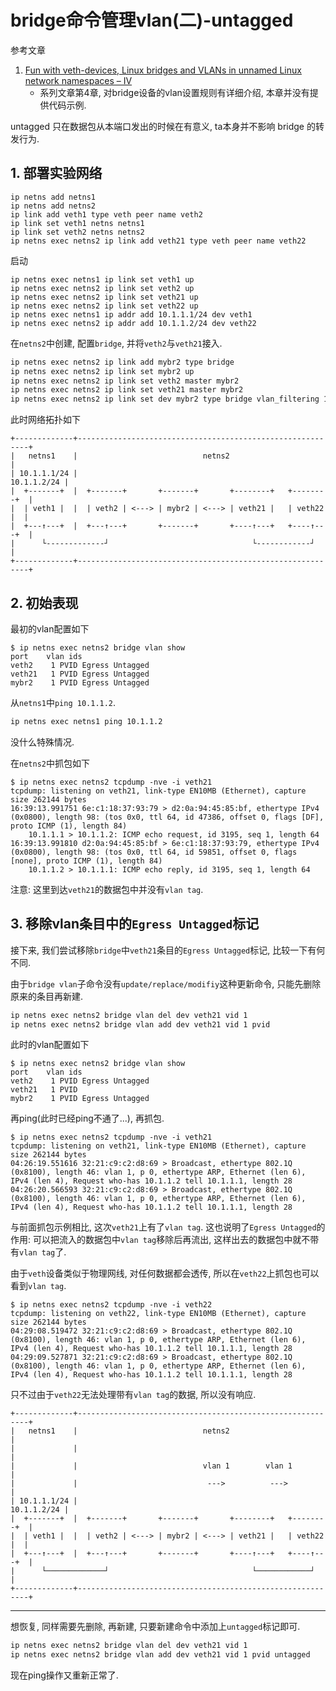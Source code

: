 # bridge命令管理vlan(二)-untagged

参考文章

1. [Fun with veth-devices, Linux bridges and VLANs in unnamed Linux network namespaces – IV](https://linux-blog.anracom.com/2017/11/20/fun-with-veth-devices-linux-bridges-and-vlans-in-unnamed-linux-network-namespaces-iv/)
    - 系列文章第4章, 对bridge设备的vlan设置规则有详细介绍, 本章并没有提供代码示例.

untagged 只在数据包从本端口发出的时候在有意义, ta本身并不影响 bridge 的转发行为.

## 1. 部署实验网络

```
ip netns add netns1
ip netns add netns2
ip link add veth1 type veth peer name veth2
ip link set veth1 netns netns1
ip link set veth2 netns netns2
ip netns exec netns2 ip link add veth21 type veth peer name veth22
```

启动

```
ip netns exec netns1 ip link set veth1 up
ip netns exec netns2 ip link set veth2 up
ip netns exec netns2 ip link set veth21 up
ip netns exec netns2 ip link set veth22 up
ip netns exec netns1 ip addr add 10.1.1.1/24 dev veth1
ip netns exec netns2 ip addr add 10.1.1.2/24 dev veth22
```

在`netns2`中创建, 配置`bridge`, 并将`veth2`与`veth21`接入.

```bash
ip netns exec netns2 ip link add mybr2 type bridge
ip netns exec netns2 ip link set mybr2 up
ip netns exec netns2 ip link set veth2 master mybr2
ip netns exec netns2 ip link set veth21 master mybr2
ip netns exec netns2 ip link set dev mybr2 type bridge vlan_filtering 1
```

此时网络拓扑如下

```
+-------------+-----------------------------------------------------------+
|   netns1    |                            netns2                         |
| 10.1.1.1/24 |                                               10.1.1.2/24 |
|  +-------+  |  +-------+       +-------+       +--------+   +--------+  |
|  | veth1 |  |  | veth2 | <---> | mybr2 | <---> | veth21 |   | veth22 |  |
|  +---↑---+  |  +---↑---+       +-------+       +----↑---+   +----↑---+  |
|      └-------------┘                                └------------┘      |
+-------------+-----------------------------------------------------------+
```

## 2. 初始表现

最初的vlan配置如下

```log
$ ip netns exec netns2 bridge vlan show
port	vlan ids
veth2	 1 PVID Egress Untagged
veth21	 1 PVID Egress Untagged
mybr2	 1 PVID Egress Untagged
```

从`netns1`中`ping 10.1.1.2`.

```bash
ip netns exec netns1 ping 10.1.1.2
```

没什么特殊情况.

在`netns2`中抓包如下

```log
$ ip netns exec netns2 tcpdump -nve -i veth21
tcpdump: listening on veth21, link-type EN10MB (Ethernet), capture size 262144 bytes
16:39:13.991751 6e:c1:18:37:93:79 > d2:0a:94:45:85:bf, ethertype IPv4 (0x0800), length 98: (tos 0x0, ttl 64, id 47386, offset 0, flags [DF], proto ICMP (1), length 84)
    10.1.1.1 > 10.1.1.2: ICMP echo request, id 3195, seq 1, length 64
16:39:13.991810 d2:0a:94:45:85:bf > 6e:c1:18:37:93:79, ethertype IPv4 (0x0800), length 98: (tos 0x0, ttl 64, id 59851, offset 0, flags [none], proto ICMP (1), length 84)
    10.1.1.2 > 10.1.1.1: ICMP echo reply, id 3195, seq 1, length 64
```

注意: 这里到达`veth21`的数据包中并没有`vlan tag`.

## 3. 移除vlan条目中的`Egress Untagged`标记

接下来, 我们尝试移除`bridge`中`veth21`条目的`Egress Untagged`标记, 比较一下有何不同.

由于`bridge vlan`子命令没有`update/replace/modifiy`这种更新命令, 只能先删除原来的条目再新建.

```bash
ip netns exec netns2 bridge vlan del dev veth21 vid 1
ip netns exec netns2 bridge vlan add dev veth21 vid 1 pvid
```

此时的vlan配置如下

```log
$ ip netns exec netns2 bridge vlan show
port	vlan ids
veth2	 1 PVID Egress Untagged
veth21	 1 PVID
mybr2	 1 PVID Egress Untagged
```

再ping(此时已经ping不通了...), 再抓包.

```log
$ ip netns exec netns2 tcpdump -nve -i veth21
tcpdump: listening on veth21, link-type EN10MB (Ethernet), capture size 262144 bytes
04:26:19.551616 32:21:c9:c2:d8:69 > Broadcast, ethertype 802.1Q (0x8100), length 46: vlan 1, p 0, ethertype ARP, Ethernet (len 6), IPv4 (len 4), Request who-has 10.1.1.2 tell 10.1.1.1, length 28
04:26:20.566593 32:21:c9:c2:d8:69 > Broadcast, ethertype 802.1Q (0x8100), length 46: vlan 1, p 0, ethertype ARP, Ethernet (len 6), IPv4 (len 4), Request who-has 10.1.1.2 tell 10.1.1.1, length 28
```

与前面抓包示例相比, 这次`veth21`上有了`vlan tag`. 这也说明了`Egress Untagged`的作用: 可以把流入的数据包中`vlan tag`移除后再流出, 这样出去的数据包中就不带有`vlan tag`了.

由于`veth`设备类似于物理网线, 对任何数据都会透传, 所以在`veth22`上抓包也可以看到`vlan tag`.

```log
$ ip netns exec netns2 tcpdump -nve -i veth22
tcpdump: listening on veth22, link-type EN10MB (Ethernet), capture size 262144 bytes
04:29:08.519472 32:21:c9:c2:d8:69 > Broadcast, ethertype 802.1Q (0x8100), length 46: vlan 1, p 0, ethertype ARP, Ethernet (len 6), IPv4 (len 4), Request who-has 10.1.1.2 tell 10.1.1.1, length 28
04:29:09.527871 32:21:c9:c2:d8:69 > Broadcast, ethertype 802.1Q (0x8100), length 46: vlan 1, p 0, ethertype ARP, Ethernet (len 6), IPv4 (len 4), Request who-has 10.1.1.2 tell 10.1.1.1, length 28
```

只不过由于`veth22`无法处理带有`vlan tag`的数据, 所以没有响应.


```
+-------------+-----------------------------------------------------------+
|   netns1    |                            netns2                         |
|             |                                                           |
|             |                            vlan 1        vlan 1           |
|             |                             --->          --->            |
| 10.1.1.1/24 |                                               10.1.1.2/24 |
|  +-------+  |  +-------+       +-------+       +--------+   +--------+  |
|  | veth1 |  |  | veth2 | <---> | mybr2 | <---> | veth21 |   | veth22 |  |
|  +---↑---+  |  +---↑---+       +-------+       +----↑---+   +----↑---+  |
|      └─────────────┘                                └────────────┘      |
+-------------+-----------------------------------------------------------+
```

------

想恢复, 同样需要先删除, 再新建, 只要新建命令中添加上`untagged`标记即可.

```bash
ip netns exec netns2 bridge vlan del dev veth21 vid 1
ip netns exec netns2 bridge vlan add dev veth21 vid 1 pvid untagged
```

现在ping操作又重新正常了.
